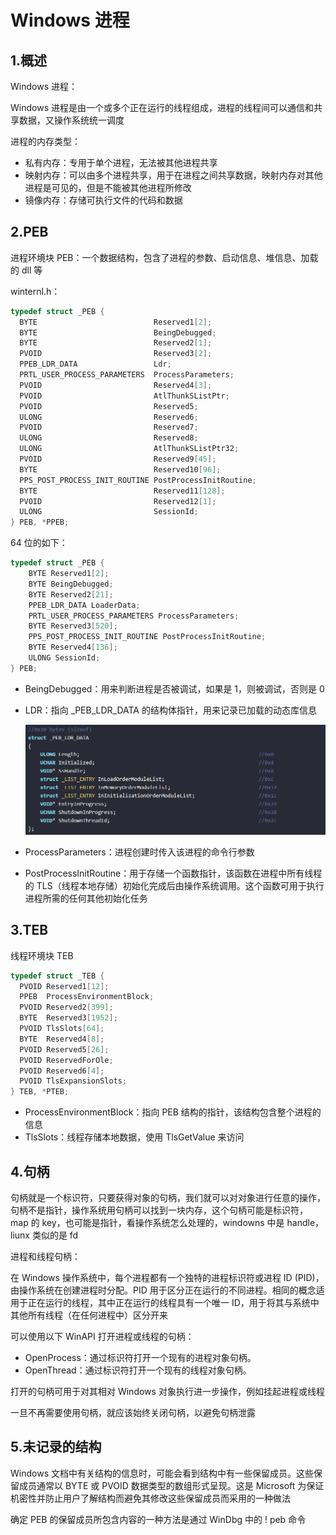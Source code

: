 # Windows 进程

## 1.概述

Windows 进程：

Windows 进程是由一个或多个正在运行的线程组成，进程的线程间可以通信和共享数据，又操作系统统一调度

进程的内存类型：

- 私有内存：专用于单个进程，无法被其他进程共享
- 映射内存：可以由多个进程共享，用于在进程之间共享数据，映射内存对其他进程是可见的，但是不能被其他进程所修改
- 镜像内存：存储可执行文件的代码和数据



## 2.PEB

进程环境块 PEB：一个数据结构，包含了进程的参数、启动信息、堆信息、加载的 dll 等

winternl.h：

```c
typedef struct _PEB {
  BYTE                          Reserved1[2];
  BYTE                          BeingDebugged;
  BYTE                          Reserved2[1];
  PVOID                         Reserved3[2];
  PPEB_LDR_DATA                 Ldr;
  PRTL_USER_PROCESS_PARAMETERS  ProcessParameters;
  PVOID                         Reserved4[3];
  PVOID                         AtlThunkSListPtr;
  PVOID                         Reserved5;
  ULONG                         Reserved6;
  PVOID                         Reserved7;
  ULONG                         Reserved8;
  ULONG                         AtlThunkSListPtr32;
  PVOID                         Reserved9[45];
  BYTE                          Reserved10[96];
  PPS_POST_PROCESS_INIT_ROUTINE PostProcessInitRoutine;
  BYTE                          Reserved11[128];
  PVOID                         Reserved12[1];
  ULONG                         SessionId;
} PEB, *PPEB;
```

64 位的如下：

```c
typedef struct _PEB {
    BYTE Reserved1[2];
    BYTE BeingDebugged;
    BYTE Reserved2[21];
    PPEB_LDR_DATA LoaderData;
    PRTL_USER_PROCESS_PARAMETERS ProcessParameters;
    BYTE Reserved3[520];
    PPS_POST_PROCESS_INIT_ROUTINE PostProcessInitRoutine;
    BYTE Reserved4[136];
    ULONG SessionId;
} PEB;
```

- BeingDebugged：用来判断进程是否被调试，如果是 1，则被调试，否则是 0

- LDR：指向 _PEB_LDR_DATA 的结构体指针，用来记录已加载的动态库信息

  ![image-20250815161857-40vw45h](./assets/3.Windows进程/image-20250815161857-40vw45h-1755700242961-6.png)

- ProcessParameters：进程创建时传入该进程的命令行参数

- PostProcessInitRoutine：用于存储一个函数指针，该函数在进程中所有线程的 TLS（线程本地存储）初始化完成后由操作系统调用。这个函数可用于执行进程所需的任何其他初始化任务



## 3.TEB

线程环境块 TEB

```c
typedef struct _TEB {
  PVOID Reserved1[12];
  PPEB  ProcessEnvironmentBlock;
  PVOID Reserved2[399];
  BYTE  Reserved3[1952];
  PVOID TlsSlots[64];
  BYTE  Reserved4[8];
  PVOID Reserved5[26];
  PVOID ReservedForOle;
  PVOID Reserved6[4];
  PVOID TlsExpansionSlots;
} TEB, *PTEB;
```

- ProcessEnvironmentBlock：指向 PEB 结构的指针，该结构包含整个进程的信息
- TlsSlots：线程存储本地数据，使用 TlsGetValue 来访问



## 4.句柄

句柄就是一个标识符，只要获得对象的句柄，我们就可以对对象进行任意的操作，句柄不是指针，操作系统用句柄可以找到一块内存，这个句柄可能是标识符，map 的 key，也可能是指针，看操作系统怎么处理的，windowns 中是 handle，liunx 类似的是 fd

进程和线程句柄：

在 Windows 操作系统中，每个进程都有一个独特的进程标识符或进程 ID (PID)，由操作系统在创建进程时分配。PID 用于区分正在运行的不同进程。相同的概念适用于正在运行的线程，其中正在运行的线程具有一个唯一 ID，用于将其与系统中其他所有线程（在任何进程中）区分开来

可以使用以下 WinAPI 打开进程或线程的句柄：

- OpenProcess：通过标识符打开一个现有的进程对象句柄。
- OpenThread：通过标识符打开一个现有的线程对象句柄。

打开的句柄可用于对其相对 Windows 对象执行进一步操作，例如挂起进程或线程

一旦不再需要使用句柄，就应该始终关闭句柄，以避免句柄泄露



## 5.未记录的结构

Windows 文档中有关结构的信息时，可能会看到结构中有一些保留成员。这些保留成员通常以 BYTE 或 PVOID 数据类型的数组形式呈现。这是 Microsoft 为保证机密性并防止用户了解结构而避免其修改这些保留成员而采用的一种做法

确定 PEB 的保留成员所包含内容的一种方法是通过 WinDbg 中的 ! peb 命令